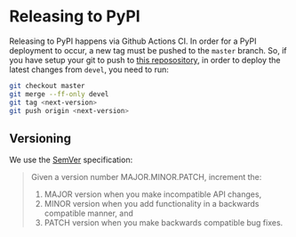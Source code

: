 # Releasing to PyPI

Releasing to PyPI happens via Github Actions CI.
In order for a PyPI deployment to occur, a new tag must be pushed to the
`master` branch. So, if you have setup your git to push to
[this reposository](https://github.com/transifex/transifex-python), in order to
deploy the latest changes from `devel`, you need to run:

```sh
git checkout master
git merge --ff-only devel
git tag <next-version>
git push origin <next-version>
```

## Versioning

We use the [SemVer](https://semver.org/) specification:

> Given a version number MAJOR.MINOR.PATCH, increment the:
>
> 1. MAJOR version when you make incompatible API changes,
> 2. MINOR version when you add functionality in a backwards compatible manner,
>    and
> 3. PATCH version when you make backwards compatible bug fixes.
